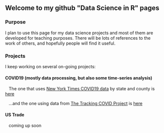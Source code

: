 ## Welcome to my github "Data Science in R" pages



### Purpose
I plan to use this page for my data science projects and most of them are developed for teaching purposes. There will be lots of references to the work of others, and hopefully people will find it useful.


### Projects
I keep working on several on-going projects:
<br>
#### COVID19 (mostly data processing, but also some time-series analysis)
&nbsp;&nbsp; The one that uses <a href="https://github.com/nytimes/covid-19-data" title="NewYorkTime github" target="_blank">New York Times COVID19 data</a> by state and county is <a href="https://github.com/fdepaolis/COVID19-NYT_data/blob/main/docs/NYT.html" title="COVID19_NYT" target="_blank">here</a>

&nbsp;&nbsp; ...and the one using data from <a href="https://covidtracking.com/" title="Tracking COVID Project" target="_blank">The Tracking COVID Project</a> is <a href="https://github.com/fdepaolis/COVID19-ATL_data/blob/main/docs/ATL.html" title="COVID19_ATL" target="_blank">here</a>

#### US Trade
&nbsp;&nbsp; coming up soon
